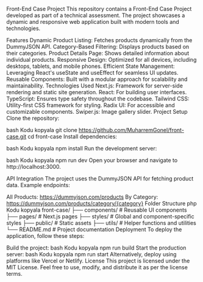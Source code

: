 Front-End Case Project
This repository contains a Front-End Case Project developed as part of a technical assessment. The project showcases a dynamic and responsive web application built with modern tools and technologies.

Features
Dynamic Product Listing: Fetches products dynamically from the DummyJSON API.
Category-Based Filtering: Displays products based on their categories.
Product Details Page: Shows detailed information about individual products.
Responsive Design: Optimized for all devices, including desktops, tablets, and mobile phones.
Efficient State Management: Leveraging React's useState and useEffect for seamless UI updates.
Reusable Components: Built with a modular approach for scalability and maintainability.
Technologies Used
Next.js: Framework for server-side rendering and static site generation.
React: For building user interfaces.
TypeScript: Ensures type safety throughout the codebase.
Tailwind CSS: Utility-first CSS framework for styling.
Radix UI: For accessible and customizable components.
Swiper.js: Image gallery slider.
Project Setup
Clone the repository:

bash
Kodu kopyala
git clone https://github.com/MuharremGonel/front-case.git
cd front-case
Install dependencies:

bash
Kodu kopyala
npm install
Run the development server:

bash
Kodu kopyala
npm run dev
Open your browser and navigate to http://localhost:3000.

API Integration
The project uses the DummyJSON API for fetching product data. Example endpoints:

All Products: https://dummyjson.com/products
By Category: https://dummyjson.com/products/category/{category}
Folder Structure
php
Kodu kopyala
front-case/
├── components/        # Reusable UI components
├── pages/             # Next.js pages
├── styles/            # Global and component-specific styles
├── public/            # Static assets
├── utils/             # Helper functions and utilities
└── README.md          # Project documentation
Deployment
To deploy the application, follow these steps:

Build the project:
bash
Kodu kopyala
npm run build
Start the production server:
bash
Kodu kopyala
npm run start
Alternatively, deploy using platforms like Vercel or Netlify.
License
This project is licensed under the MIT License. Feel free to use, modify, and distribute it as per the license terms.
